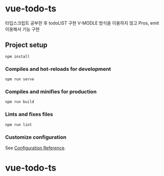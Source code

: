 # vue-todo-ts
타입스크립트 공부한 후 todoLIST 구현 
V-MODLE 방식을 이용하지 않고 Pros, emit  이용해서 기능 구현
## Project setup
```
npm install
```

### Compiles and hot-reloads for development
```
npm run serve
```

### Compiles and minifies for production
```
npm run build
```

### Lints and fixes files
```
npm run lint
```

### Customize configuration
See [Configuration Reference](https://cli.vuejs.org/config/).
# vue-todo-ts
